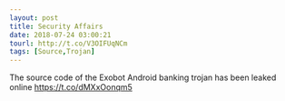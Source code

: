 ```yaml
---
layout: post
title: Security Affairs
date: 2018-07-24 03:00:21
tourl: http://t.co/V3OIFUqNCm
tags: [Source,Trojan]
---
```

The source code of the Exobot Android banking trojan has been leaked online  https://t.co/dMXxOonqm5